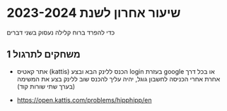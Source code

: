 # שיעור אחרון לשנת 2023-2024

כדי להפרד ברוח קלילה נעסוק בשני דברים

## 1 משחקים לתרגול

- אתר קאטיס (kattis)
  הכנס ללינק הבא ובצע login בעזרת google או בכל דרך אחרת
  אחרי הכניסה לחשבון גוגל, יהיה עליך להכנס שוב ללינק
  בצע את המשימה (בערך שתי שורות קוד)

- https://open.kattis.com/problems/hipphipp/en
